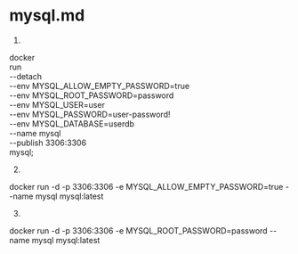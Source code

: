 # mysql.md

1) 
docker \
  run \
  --detach \
  --env MYSQL_ALLOW_EMPTY_PASSWORD=true \
  --env MYSQL_ROOT_PASSWORD=password \
  --env MYSQL_USER=user \
  --env MYSQL_PASSWORD=user-password! \
  --env MYSQL_DATABASE=userdb \
  --name mysql \
  --publish 3306:3306 \
  mysql;

2)
docker run -d -p 3306:3306 -e MYSQL_ALLOW_EMPTY_PASSWORD=true --name mysql mysql:latest

3)
docker run -d -p 3306:3306 -e MYSQL_ROOT_PASSWORD=password --name mysql mysql:latest

